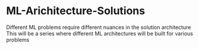 # ML-Arichitecture-Solutions
Different ML problems require different nuances in the solution architecture
This will be a series where different ML architectures will be built for various problems
